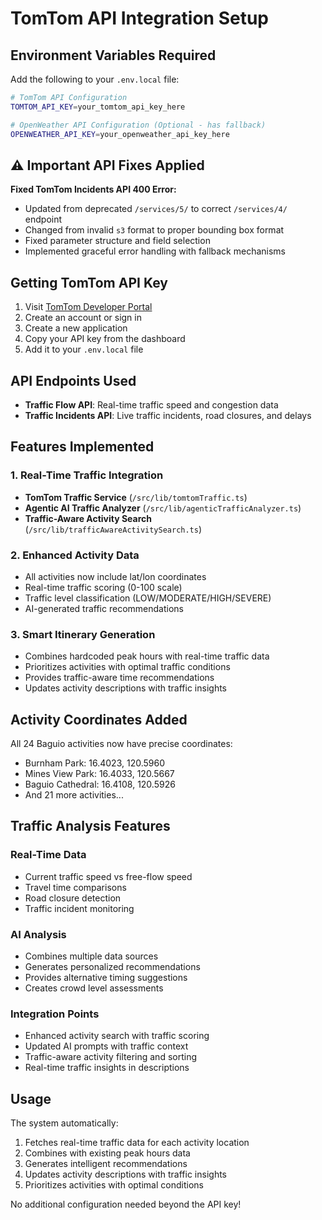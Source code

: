 # TomTom API Integration Setup

## Environment Variables Required

Add the following to your `.env.local` file:

```bash
# TomTom API Configuration
TOMTOM_API_KEY=your_tomtom_api_key_here

# OpenWeather API Configuration (Optional - has fallback)
OPENWEATHER_API_KEY=your_openweather_api_key_here
```

## ⚠️ Important API Fixes Applied

**Fixed TomTom Incidents API 400 Error:**
- Updated from deprecated `/services/5/` to correct `/services/4/` endpoint
- Changed from invalid `s3` format to proper bounding box format
- Fixed parameter structure and field selection
- Implemented graceful error handling with fallback mechanisms

## Getting TomTom API Key

1. Visit [TomTom Developer Portal](https://developer.tomtom.com/)
2. Create an account or sign in
3. Create a new application
4. Copy your API key from the dashboard
5. Add it to your `.env.local` file

## API Endpoints Used

- **Traffic Flow API**: Real-time traffic speed and congestion data
- **Traffic Incidents API**: Live traffic incidents, road closures, and delays

## Features Implemented

### 1. Real-Time Traffic Integration
- **TomTom Traffic Service** (`/src/lib/tomtomTraffic.ts`)
- **Agentic AI Traffic Analyzer** (`/src/lib/agenticTrafficAnalyzer.ts`)
- **Traffic-Aware Activity Search** (`/src/lib/trafficAwareActivitySearch.ts`)

### 2. Enhanced Activity Data
- All activities now include lat/lon coordinates
- Real-time traffic scoring (0-100 scale)
- Traffic level classification (LOW/MODERATE/HIGH/SEVERE)
- AI-generated traffic recommendations

### 3. Smart Itinerary Generation
- Combines hardcoded peak hours with real-time traffic data
- Prioritizes activities with optimal traffic conditions
- Provides traffic-aware time recommendations
- Updates activity descriptions with traffic insights

## Activity Coordinates Added

All 24 Baguio activities now have precise coordinates:
- Burnham Park: 16.4023, 120.5960
- Mines View Park: 16.4033, 120.5667
- Baguio Cathedral: 16.4108, 120.5926
- And 21 more activities...

## Traffic Analysis Features

### Real-Time Data
- Current traffic speed vs free-flow speed
- Travel time comparisons
- Road closure detection
- Traffic incident monitoring

### AI Analysis
- Combines multiple data sources
- Generates personalized recommendations
- Provides alternative timing suggestions
- Creates crowd level assessments

### Integration Points
- Enhanced activity search with traffic scoring
- Updated AI prompts with traffic context
- Traffic-aware activity filtering and sorting
- Real-time traffic insights in descriptions

## Usage

The system automatically:
1. Fetches real-time traffic data for each activity location
2. Combines with existing peak hours data
3. Generates intelligent recommendations
4. Updates activity descriptions with traffic insights
5. Prioritizes activities with optimal conditions

No additional configuration needed beyond the API key!
